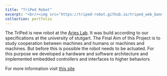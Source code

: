 ```yaml
---
title: "TriPed Robot"
excerpt: "<br/><img src='https://triped-robot.github.io/triped_web_banner.png' width='500'>"
collection: portfolio
---
```

The TriPed is new robot at the [Aries Lab](https://www.lorenzomasia.com/lab-and-people). It was build according to our specifications at the university of stutgart.
The Final Aim of this Project is to study cooperation between machines and humans or machines and machines. 
But before this is possible the robot needs to be actuated. For this purpose we developed a hardware and software architecture and implemented embedded controllers and interfaces to higher behaviors

For more information visit [this site](https://triped-robot.github.io/)
